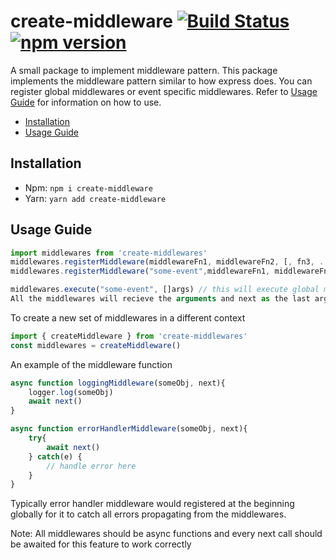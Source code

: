 # create-middleware [![Build Status](https://travis-ci.org/rramaa/create-middleware.svg?branch=master)](https://travis-ci.org/rramaa/create-middleware) [![npm version](https://img.shields.io/npm/v/create-middleware.svg)](https://www.npmjs.com/package/create-middleware)

A small package to implement middleware pattern. This package implements the middleware pattern similar to how express does. You can register global middlewares or event specific middlewares. Refer to [Usage Guide](https://github.com/rramaa/create-middleware#usage-guide) for information on how to use.

* [Installation](https://github.com/rramaa/create-middleware#installation)
* [Usage Guide](https://github.com/rramaa/create-middleware#usage-guide)

## Installation
* Npm: `npm i create-middleware`
* Yarn: `yarn add create-middleware`

## Usage Guide
```javascript
import middlewares from 'create-middlewares'
middlewares.registerMiddleware(middlewareFn1, middlewareFn2, [, fn3, ..., fnn]) // registering global middlewares
middlewares.registerMiddleware("some-event",middlewareFn1, middlewareFn2, [, fn3, ..., fnn]) // registering event specific middlewares

middlewares.execute("some-event", []args) // this will execute global middlewares and event specific middlewares in order they were attached
All the middlewares will recieve the arguments and next as the last argument
```

To create a new set of middlewares in a different context
```javascript
import { createMiddleware } from 'create-middlewares'
const middlewares = createMiddleware()
```

An example of the middleware function
```javascript
async function loggingMiddleware(someObj, next){
    logger.log(someObj)
    await next()
}

async function errorHandlerMiddleware(someObj, next){
    try{
        await next()
    } catch(e) {
        // handle error here
    }
}
```
Typically error handler middleware would registered at the beginning globally for it to catch all errors propagating from the middlewares.

Note: All middlewares should be async functions and every next call should be awaited for this feature to work correctly
